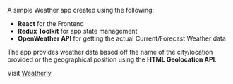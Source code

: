 <p>A simple Weather app created using the following:</p>
<ul>
  <li><b>React</b> for the Frontend</li>
  <li><b>Redux Toolkit</b> for app state management</li>
  <li><b>OpenWeather API</b> for getting the actual Current/Forecast Weather data</li>
</ul>
<p>The app provides weather data based off the name of the city/location provided or the geographical position using the <b>HTML Geolocation API</b>.</p>

Visit <a target='_blank' href='https://lxndrbukin.github.io/weatherly-rts/'>Weatherly</a>
